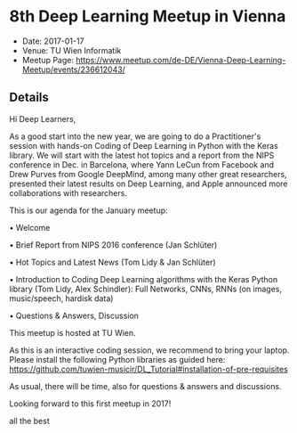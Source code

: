 # 8th Deep Learning Meetup in Vienna

* Date: 2017-01-17
* Venue: TU Wien Informatik
* Meetup Page: https://www.meetup.com/de-DE/Vienna-Deep-Learning-Meetup/events/236612043/

## Details

Hi Deep Learners,

As a good start into the new year, we are going to do a Practitioner's session with hands-on Coding of Deep Learning in Python with the Keras library. We will start with the latest hot topics and a report from the NIPS conference in Dec. in Barcelona, where Yann LeCun from Facebook and Drew Purves from Google DeepMind, among many other great researchers, presented their latest results on Deep Learning, and Apple announced more collaborations with researchers.

This is our agenda for the January meetup:

• Welcome

• Brief Report from NIPS 2016 conference (Jan Schlüter)

• Hot Topics and Latest News (Tom Lidy & Jan Schlüter)

• Introduction to Coding Deep Learning algorithms with the Keras Python library (Tom Lidy, Alex Schindler): Full Networks, CNNs, RNNs (on images, music/speech, hardisk data)

• Questions & Answers, Discussion

This meetup is hosted at TU Wien.

As this is an interactive coding session, we recommend to bring your laptop. Please install the following Python libraries as guided here: https://github.com/tuwien-musicir/DL_Tutorial#installation-of-pre-requisites

As usual, there will be time, also for questions & answers and discussions.

Looking forward to this first meetup in 2017!

all the best